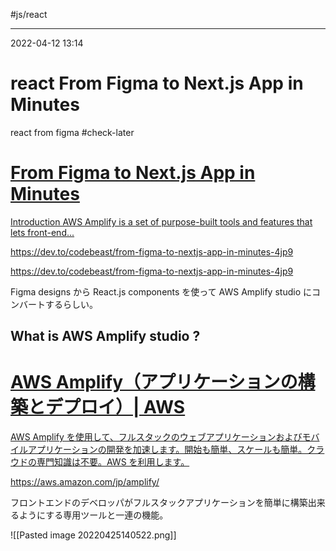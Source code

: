 #js/react 

---
2022-04-12  13:14

# react   From Figma to Next.js App in Minutes

react from figma #check-later

<div class="rich-link-card-container"><a class="rich-link-card" href="https://dev.to/codebeast/from-figma-to-nextjs-app-in-minutes-4jp9" target="_blank">
	<div class="rich-link-image-container">
		<div class="rich-link-image" style="background-image: url('https://dev.to/social_previews/article/1047428.png')">
	</div>
	</div>
	<div class="rich-link-card-text">
		<h1 class="rich-link-card-title">From Figma to Next.js App in Minutes</h1>
		<p class="rich-link-card-description">
		Introduction AWS Amplify is a set of purpose-built tools and features that lets front-end...
		</p>
		<p class="rich-link-href">
		https://dev.to/codebeast/from-figma-to-nextjs-app-in-minutes-4jp9
		</p>
	</div>
</a></div>


https://dev.to/codebeast/from-figma-to-nextjs-app-in-minutes-4jp9


Figma designs から React.js components を使って AWS Amplify studio にコンバートするらしい。

## What is AWS Amplify studio ?


<div class="rich-link-card-container"><a class="rich-link-card" href="https://aws.amazon.com/jp/amplify/" target="_blank">
	<div class="rich-link-image-container">
		<div class="rich-link-image" style="background-image: url('https://a0.awsstatic.com/libra-css/images/logos/aws_logo_smile_1200x630.png')">
	</div>
	</div>
	<div class="rich-link-card-text">
		<h1 class="rich-link-card-title">AWS Amplify（アプリケーションの構築とデプロイ）| AWS</h1>
		<p class="rich-link-card-description">
		AWS Amplify を使用して、フルスタックのウェブアプリケーションおよびモバイルアプリケーションの開発を加速します。開始も簡単、スケールも簡単。クラウドの専門知識は不要。AWS を利用します。
		</p>
		<p class="rich-link-href">
		https://aws.amazon.com/jp/amplify/
		</p>
	</div>
</a></div>

フロントエンドのデベロッパがフルスタックアプリケーションを簡単に構築出来るようにする専用ツールと一連の機能。

![[Pasted image 20220425140522.png]]




